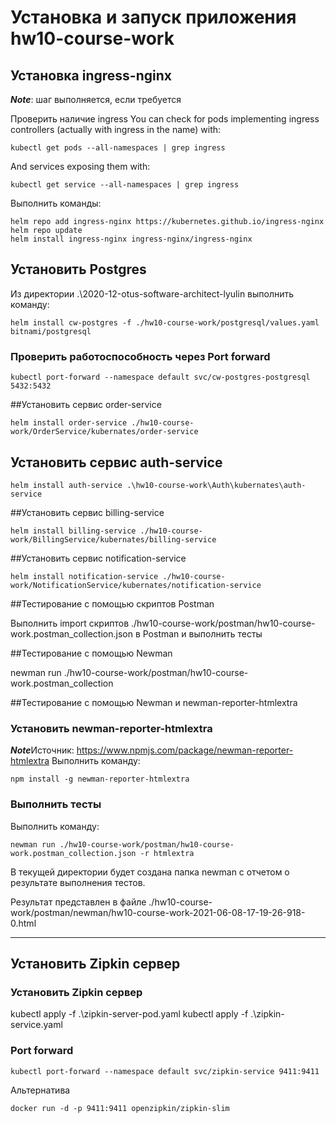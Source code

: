 # Установка и запуск приложения hw10-course-work

## Установка ingress-nginx
***Note***: шаг выполняется, если требуется

Проверить наличие ingress
You can check for pods implementing ingress controllers (actually with ingress in the name) with:
```
kubectl get pods --all-namespaces | grep ingress
```
And services exposing them with:
```
kubectl get service --all-namespaces | grep ingress
```

Выполнить команды:
```
helm repo add ingress-nginx https://kubernetes.github.io/ingress-nginx
helm repo update
helm install ingress-nginx ingress-nginx/ingress-nginx
```

## Установить Postgres

Из директории .\2020-12-otus-software-architect-lyulin выполнить команду:
```
helm install cw-postgres -f ./hw10-course-work/postgresql/values.yaml bitnami/postgresql
```
### Проверить работоспособность через Port forward
```
kubectl port-forward --namespace default svc/cw-postgres-postgresql 5432:5432
```

##Установить сервис order-service
```
helm install order-service ./hw10-course-work/OrderService/kubernates/order-service
```

## Установить сервис auth-service
```
helm install auth-service .\hw10-course-work\Auth\kubernates\auth-service
```

##Установить сервис billing-service
```
helm install billing-service ./hw10-course-work/BillingService/kubernates/billing-service
```

##Установить сервис notification-service
```
helm install notification-service ./hw10-course-work/NotificationService/kubernates/notification-service
```

##Тестирование с помощью скриптов Postman

Выполнить import скриптов ./hw10-course-work/postman/hw10-course-work.postman_collection.json в Postman и выполнить тесты

##Тестирование с помощью Newman

newman run ./hw10-course-work/postman/hw10-course-work.postman_collection

##Тестирование с помощью Newman и newman-reporter-htmlextra

### Установить newman-reporter-htmlextra
***Note***Источник: https://www.npmjs.com/package/newman-reporter-htmlextra
Выполнить команду:
```
npm install -g newman-reporter-htmlextra
```
### Выполнить тесты

Выполнить команду:
```
newman run ./hw10-course-work/postman/hw10-course-work.postman_collection.json -r htmlextra
```
В текущей директории будет создана папка newman с отчетом о результате выполнения тестов.

Результат представлен в файле ./hw10-course-work/postman/newman/hw10-course-work-2021-06-08-17-19-26-918-0.html 

------

## Установить Zipkin сервер

### Установить Zipkin сервер
kubectl apply -f .\zipkin-server-pod.yaml
kubectl apply -f .\zipkin-service.yaml

### Port forward
```
kubectl port-forward --namespace default svc/zipkin-service 9411:9411
```

Альтернатива

```
docker run -d -p 9411:9411 openzipkin/zipkin-slim
```
